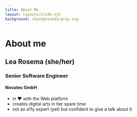 ```yaml
---
title: About Me
layout: layouts/slide.njk
background: /backgrounds/gray.svg
---
```


# About me

## Lea Rosema (she/her)

### Senior Software Engineer

#### Novatec GmbH

- in ❤ with the Web platform
- creates digital arts in her spare time
- not an a11y expert (yet) but confident to give a talk about it
